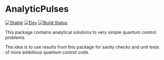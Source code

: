 # AnalyticPulses

[![Stable](https://img.shields.io/badge/docs-stable-blue.svg)](https://kmsherbertvt.github.io/AnalyticPulses.jl/stable/)
[![Dev](https://img.shields.io/badge/docs-dev-blue.svg)](https://kmsherbertvt.github.io/AnalyticPulses.jl/dev/)
[![Build Status](https://github.com/kmsherbertvt/AnalyticPulses.jl/actions/workflows/CI.yml/badge.svg?branch=main)](https://github.com/kmsherbertvt/AnalyticPulses.jl/actions/workflows/CI.yml?query=branch%3Amain)

This package contains analytical solutions to very simple quantum control problems.

The idea is to use results from this package for sanity checks and unit tests of more ambitious quantum control code.